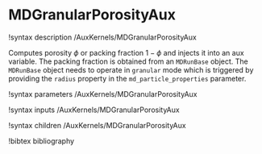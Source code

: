 # MDGranularPorosityAux

!syntax description /AuxKernels/MDGranularPorosityAux

Computes porosity $\phi$ or packing fraction $1 - \phi$ and injects it into an aux variable.
The packing fraction is obtained from an `MDRunBase` object. The `MDRunBase` object needs
to operate in `granular` mode which is triggered by providing the `radius` property
in the `md_particle_properties` parameter.

!syntax parameters /AuxKernels/MDGranularPorosityAux

!syntax inputs /AuxKernels/MDGranularPorosityAux

!syntax children /AuxKernels/MDGranularPorosityAux

!bibtex bibliography
